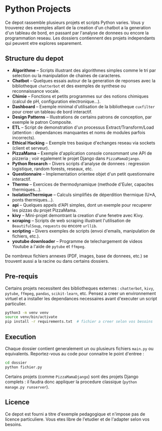 # Python Projects

Ce depot rassemble plusieurs projets et scripts Python varies. Vous y trouverez des exemples allant de la creation d'un chatbot a la generation d'un tableau de bord, en passant par l'analyse de donnees ou encore la programmation reseau. Les dossiers contiennent des projets independants qui peuvent etre explores separement.

## Structure du depot

- **Algorithme** – Scripts illustrant des algorithmes simples comme le tri par selection ou la manipulation de chaines de caracteres.
- **Chatbot** – Quelques essais autour de la generation de reponses avec la bibliotheque `chatterbot` et des exemples de synthese ou reconnaissance vocale.
- **Chimie** – Fonctions et petits programmes sur des notions chimiques (calcul de pH, configuration electronique…).
- **Dashboard** – Exemple minimal d'utilisation de la bibliotheque `cuxfilter` pour creer un tableau de bord interactif.
- **Design Patterns** – Illustrations de certains patrons de conception, par exemple le patron Composite.
- **ETL** – Script de demonstration d'un processus Extract/Transform/Load (attention : dependances manquantes et noms de modules parfois incorrects).
- **Ethical Hacking** – Exemple tres basique d'echanges reseau via sockets (client et serveur).
- **PizzaMama** – Exemple d'application console consommant une API de pizzeria ; voir egalement le projet Django dans `PizzaMamaDjango`.
- **Python Research** – Divers scripts d'analyse de donnees : regression logistique, random forests, reseaux, etc.
- **Questionnaire** – Implementation orientee objet d'un petit questionnaire interactif.
- **Thermo** – Exercices de thermodynamique (methode d'Euler, capacites thermiques…).
- **IsolationThermique** – Calculs simplifiés de déperdition thermique (U*A, ponts thermiques…).
- **api** – Quelques appels d'API simples, dont un exemple pour recuperer les pizzas du projet PizzaMama.
- **kivy** – Mini-projet demontrant la creation d'une fenetre avec Kivy.
- **scraping** – Scripts de web scraping illustrant l'utilisation de `BeautifulSoup`, `requests` ou encore `urllib`.
- **scripting** – Divers exemples de scripts (envoi d'emails, manipulation de fichiers, etc.).
- **youtube downloader** – Programme de telechargement de videos Youtube a l'aide de `pytube` et `ffmpeg`.

De nombreux fichiers annexes (PDF, images, base de donnees, etc.) se trouvent aussi a la racine ou dans certains dossiers.

## Pre-requis

Certains projets necessitent des bibliotheques externes : `chatterbot`, `kivy`, `pytube`, `ffmpeg`, `pandas`, `scikit-learn`, etc. Pensez a creer un environnement virtuel et a installer les dependances necessaires avant d'executer un script particulier.

```bash
python3 -m venv venv
source venv/bin/activate
pip install -r requirements.txt  # fichier a creer selon vos besoins
```

## Execution

Chaque dossier contient generalement un ou plusieurs fichiers `main.py` ou equivalents. Reportez-vous au code pour connaitre le point d'entree :

```bash
cd dossier
python fichier.py
```

Certains projets (comme `PizzaMamaDjango`) sont des projets Django complets : il faudra donc appliquer la procedure classique (`python manage.py runserver`).

## Licence

Ce depot est fourni a titre d'exemple pedagogique et n'impose pas de licence particuliere. Vous etes libre de l'etudier et de l'adapter selon vos besoins.

